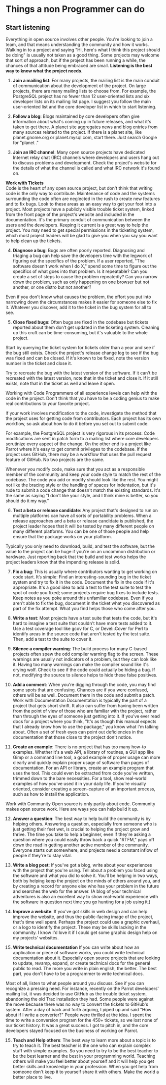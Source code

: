# Things a non Programmer can do
## Start listening

Everything in open source involves other people.
You're looking to join a team, and that means understanding the community and how it works.
Walking in to a project and saying "Hi, here's what I think this project should be doing" is usually not taken as a good thing.
Some projects may welcome that sort of approach, but if the project has been running a while, the chances of that attitude being embraced are small.
**Listening is the best way to know what the project needs.**

1. **Join a mailing list**: For many projects, the mailing list is the main conduit of communication about the development of the project.
On large projects, there are many mailing lists to choose from.
For example, the PostgreSQL project has no fewer than 12 user-oriented lists and six developer lists on its mailing list page.
I suggest you follow the main user-oriented list and the core developer list in which to start listening.

2. **Follow a blog**: Blogs maintained by core developers often give information about what's coming up in future releases,
and what it's taken to get there. A planet site aggregates news and blog entries from many sources related to the project.
If there is a planet site, like planet.gnome.org or planet.mysql.com, start there. Just search Google for "planet <projectname>."

3. **Join an IRC channel**: Many open source projects have dedicated Internet relay chat (IRC) channels where developers and users hang out to discuss problems and development.
Check the project's website for the details of what the channel is called and what IRC network it's found on.

**Work with Tickets**  
Code is the heart of any open source project, but don't think that writing code is the only way to contribute.
Maintenance of code and the systems surrounding the code often are neglected in the rush to create new features and to fix bugs.
Look to these areas as an easy way to get your foot into a project.
Most projects have a publicly visible trouble ticket system, linked from the front page of the project's website and included in the documentation.
It's the primary conduit of communication between the users and the developers. Keeping it current is a great way to help the project.
You may need to get special permissions in the ticketing system, which most project leaders will be glad to give you when you say you want to help clean up the tickets.

4. **Diagnose a bug**: Bugs are often poorly reported.
Diagnosing and triaging a bug can help save the developers time with the legwork of figuring out the specifics of the problem.
If a user reported, "The software doesn't work when I do X," spend some time to figure out the specifics of what goes into that problem.
Is it repeatable? Can you create a set of steps to cause the problem repeatedly? Can you narrow down the problem, such as only happening on one browser but not another, or one distro but not another?

Even if you don't know what causes the problem, the effort you put into narrowing down the circumstances makes it easier for someone else to fix it.
Whatever you discover, add it to the ticket in the bug system for all to see.

5. **Close fixed bugs**: Often bugs are fixed in the codebase but tickets reported about them don’t get updated in the ticketing system.
Cleaning up this cruft can be time-consuming, but it's valuable to the whole project.

Start by querying the ticket system for tickets older than a year and see if the bug still exists.
Check the project's release change log to see if the bug was fixed and can be closed.
If it's known to be fixed, note the version number in the ticket and close it.

Try to recreate the bug with the latest version of the software.
If it can't be recreated with the latest version, note that in the ticket and close it.
If it still exists, note that in the ticket as well and leave it open.

Working with Code
Programmers of all experience levels can help with the code in the project.
Don't think that you have to be a coding genius to make real contributions to your favorite project.

If your work involves modification to the code, investigate the method that the project uses for getting code from contributors.
Each project has its own workflow, so ask about how to do it before you set out to submit code.

For example, the PostgreSQL project is very rigorous in its process: Code modifications are sent in patch form to a mailing list where core developers scrutinize every aspect of the change. On the other end is a project like Parrot where it's easy to get commit privileges to the codebase. If the project uses GitHub, there may be a workflow that uses the pull request feature of GitHub. No two projects are the same.

Whenever you modify code, make sure that you act as a responsible member of the community and keep your code style to match the rest of the codebase. The code you add or modify should look like the rest. You might not like the bracing style or the handling of spaces for indentation, but it's rude to submit a code change that doesn't match the existing standards. It's the same as saying "I don't like your style, and I think mine is better, so you should do it my way."

6. **Test a beta or release candidate**: Any project that's designed to run on multiple platforms can have all sorts of portability problems.
When a release approaches and a beta or release candidate is published, the project leader hopes that it will be tested by many different people on many different platforms.
You can be one of those people and help ensure that the package works on your platform.

Typically you only need to download, build, and test the software, but the value to the project can be huge if you're on an uncommon distribution or hardware.
Just reporting back that the build and test works helps the project leaders know that the impending release is solid.

7. **Fix a bug**: This is usually where contributors wanting to get working on code start.
It’s simple: Find an interesting-sounding bug in the ticket system and try to fix it in the code.
Document the fix in the code if it's appropriate.
It's a good idea to add a test to the test suite to test the spot of code you fixed; some projects require bug fixes to include tests. Keep notes as you poke around this unfamiliar codebase. Even if you aren't able to fix the bug, document in the ticket what you discovered as part of the fix attempt. What you find helps those who come after you.

8. **Write a test**: Most projects have a test suite that tests the code, but it's hard to imagine a test suite that couldn't have more tests added to it.
Use a test coverage tool like gcov for C, or Devel::Cover for Perl to identify areas in the source code that aren't tested by the test suite.
Then, add a test to the suite to cover it.

9. **Silence a compiler warning**: The build process for many C-based projects often spew the odd compiler warning flag to the screen.
These warnings are usually not indicators of a problem, but they can look like it.
Having too many warnings can make the compiler sound like it's crying wolf.
Check to see if the code could actually be hiding a bug. If not, modifying the source to silence helps to hide these false positives.

10. **Add a comment**:
When you're digging through the code, you may find some spots that are confusing.
Chances are if you were confused, others will be  as well. Document them in the code and submit a patch.
Work with Documentation
Documentation is typically the part of a project that gets short shrift.
It also can suffer from having been written from the point of view of those who are familiar with the project, rather than through the eyes of someone just getting into it.
If you've ever read docs for a project where you think, "It's as though this manual expects that I already know how to use the package," you know what I'm talking about.
Often a set of fresh eyes can point out deficiencies in the documentation that those close to the project don't notice.

11. **Create an example**: There is no project that has too many how-to examples.
Whether it's a web API, a library of routines, a GUI app like Gimp or a command line tool,
a good example of proper usage can more clearly and quickly explain proper usage of software than pages of documentation.
For an API or library, create an example program that uses the tool. This could even be extracted from code you've written, trimmed down to the bare necessities.
For a tool, show real-world examples of how you've used it in your daily life. If you’re visually oriented,
consider creating a screen-capture of an important process, such as how to install the application.

Work with Community
Open source is only partly about code. Community makes open source work. Here are ways you can help build it up.

12. **Answer a question**: The best way to help build the community is by helping others.
Answering a question, especially from someone who is just getting their feet wet, is crucial to helping the project grow and thrive.
The time you take to help a beginner, even if they're asking a question where you could easily throw back a quick "RTFM," pays off down the road in getting another active member of the community.
Everyone starts out somewhere, and projects need a constant inflow of people if they're to stay vital.

13. **Write a blog post**:
If you've got a blog, write about your experiences with the project that you're using.
Tell about a problem you faced using the software and what you did to solve it.
You'll be helping in two ways, both by helping keep the project on the minds of others around you,
and by creating a record for anyone else who has your problem in the future  and searches the web for the answer.
(A blog of your technical adventures is also an excellent way to show real-world experience with the software in question next time you go hunting for a job using it.)

14. **Improve a website**:
If you've got skills in web design and can help improve the website, and thus the public-facing image of the project, that's time well spent.
Perhaps the project could use a graphic overhaul, or a logo to identify the project.
These may be skills lacking in the community. I know I'd love it if I could get some graphic design help on my projects' websites.
  
15. **Write technical documentation**
  If you can write about how an application or piece of software works, you could write technical documentation about it. Especially open source projects that are looking to update, revamp, expand, or create technical docs for the general public to read. The more you write in plain english, the better. The best part, you don't have to be a programmer to write technical docs.

Most of all, listen to what people around you discuss. See if you can recognize a pressing need. For instance, recently on the Parrot developers' mailing list, it was decided to use GitHub as the trouble ticket system, abandoning the old Trac installation they had. Some people were against the move because there was no way to convert the tickets to GitHub's system. After a day of back and forth arguing, I piped up and said "How about if I write a converter?" People were thrilled at the idea. I spent the time to write a conversion program for the 450+ tickets, so we lost none of our ticket history. It was a great success.  I got to pitch in, and the core developers stayed focused on the business of working on Parrot.

15. **Teach and Help others**:
The best way to learn more about a topic is to try to teach it.
The best teacher is the one who can explain complex stuff with simple examples. So you need to try to be the best teacher to be the best learner and the best in your programming world. Teaching others will make you feel better about yourself and it will help you get better skills and knowledge in your profession. When you get help from someone don't keep it to yourself share it with others. Make the world a better place to live.
